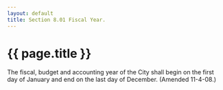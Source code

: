 ```yaml
---
layout: default 
title: Section 8.01 Fiscal Year.
---
```


{{ page.title }}
================

The fiscal, budget and accounting year of the City shall begin on the
first day of January and end on the last day of December. (Amended
11-4-08.)
